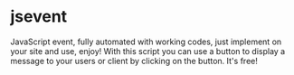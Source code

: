 # jsevent
JavaScript event, fully automated with working codes, just implement on your site and use, enjoy! With this script you can use a button to display a message to your users or client by clicking on the button. It's free!
